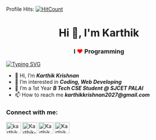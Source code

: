 Profile Hits:     [![HitCount](https://hits.dwyl.com/iamkarthik2004/iamkarthik2004.svg?style=flat-square)](http://hits.dwyl.com/iamkarthik2004/iamkarthik2004)

<!---
iamkarthik2004/iamkarthik2004 is a ✨ special ✨ repository because its `README.md` (this file) appears on your GitHub profile.
You can click the Preview link to take a look at your changes.
--->

<h1 align="center">Hi 👋, I'm Karthik</h1>
<h3 align="center">I <span style="color:red">❤</span> Programming</h3>

<a href="https://git.io/typing-svg"><img src="https://readme-typing-svg.demolab.com?font=Jersey+25+Charted&size=30&pause=1000&color=EBF727&random=false&width=435&lines=Studying+in+SJCET+PALAI.......;CSE+Student+%F0%9F%91%A8%E2%80%8D%F0%9F%92%BB;I+Love+%E2%9D%A4%EF%B8%8F+Programming;Passionate+Web++Development" alt="Typing SVG" /></a>

- 👋 Hi, I’m **_Karthik Krishnan_**
- 👀 I’m interested in _**Coding, Web Developing**_
- 🌱 I’m a 1st Year **_B Tech CSE Student @ SJCET PALAI_**
- 📫 How to reach me **_karthikkrishnan2027@gmail.com_**


<h3 align="left">Connect with me:</h3>
<p align="left">
<a href="https://twitter.com/karthik_kk708" target="blank"><img align="center" src="https://raw.githubusercontent.com/rahuldkjain/github-profile-readme-generator/22064237dce9d9052582c108ace3c161b646dfd9/src/images/icons/Social/twitter.svg" alt="karthik_kk708" height="30" width="40" /></a>
<a href="https://linkedin.com/in/karthik-krishnan-775682251" target="blank"><img align="center" src="https://raw.githubusercontent.com/rahuldkjain/github-profile-readme-generator/22064237dce9d9052582c108ace3c161b646dfd9/src/images/icons/Social/linked-in-alt.svg" alt="Karthik-Krishnan" height="31" width="40" /></a>
<a href="https://instagram.com/karthik_kk708" target="blank"><img align="center" src="https://raw.githubusercontent.com/rahuldkjain/github-profile-readme-generator/22064237dce9d9052582c108ace3c161b646dfd9/src/images/icons/Social/instagram.svg" alt="Karthik" height="30" width="40" /></a>
<a href="https://www.youtube.com/@Nature_Lens_Crafters" target="blank"><img align="center" src="https://yt3.googleusercontent.com/584JjRp5QMuKbyduM_2k5RlXFqHJtQ0qLIPZpwbUjMJmgzZngHcam5JMuZQxyzGMV5ljwJRl0Q=s176-c-k-c0x00ffffff-no-rj" alt="Karthik" height="30" width="40" /></a>
</p>

